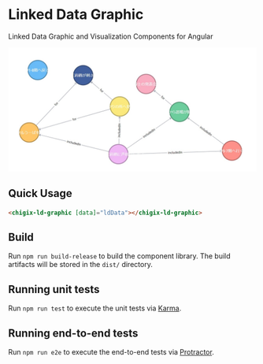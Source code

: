 # Linked Data Graphic

Linked Data Graphic and Visualization Components for Angular

![preview](./src/assets/repository-open-graph.png)

## Quick Usage

```html
<chigix-ld-graphic [data]="ldData"></chigix-ld-graphic>
```

## Build

Run `npm run build-release` to build the component library.
The build artifacts will be stored in the `dist/` directory.

## Running unit tests

Run `npm run test` to execute the unit tests via [Karma](https://karma-runner.github.io).

## Running end-to-end tests

Run `npm run e2e` to execute the end-to-end tests via [Protractor](http://www.protractortest.org/).

